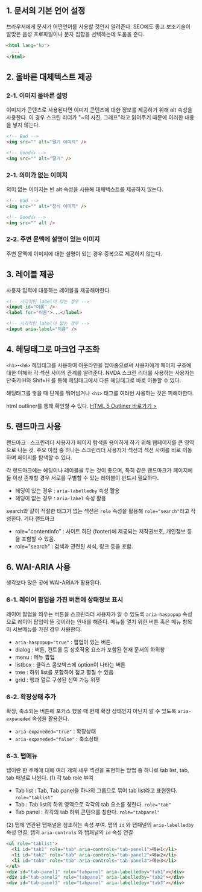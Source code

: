 ## 1. 문서의 기본 언어 설정

브라우저에게 문서가 어떤언어를 사용할 것인지 알려준다.
SEO에도 좋고 보조기술이 알맞은 음성 프로파일이나 문자 집합을 선택하는데 도움을 준다.

```html
<html lang="ko">
  ...
</html>
```

## 2. 올바른 대체텍스트 제공

### 2-1. 이미지 올바른 설명

이미지가 콘텐츠로 사용된다면 이미지 콘텐츠에 대한 정보를 제공하기 위해 alt 속성을 사용한다. 이 경우 스크린 리더가 "~의 사진, 그래프"라고 읽어주기 때문에 이러한 내용을 넣지 않는다.

```html
<!-- Bad -->
<img src="" alt="딸기 이미지" />

<!-- Good👍 -->
<img src="" alt="딸기" />
```

### 2-1. 의미가 없는 이미지

의미 없는 이미지는 빈 alt 속성을 사용해 대체텍스트를 제공하지 않는다.

```html
<!-- Bad -->
<img src="" alt="장식 이미지" />

<!-- Good👍 -->
<img src="" alt />
```

### 2-2. 주변 문맥에 설명이 있는 이미지

주변 문맥에 이미지에 대한 설명이 있는 경우 중복으로 제공하지 않는다.

## 3. 레이블 제공

사용자 입력에 대응하는 레이블을 제공해야한다.

```html
<!-- 시각적인 label이 있는 경우 -->
<input id="이름" />
<label for="이름">...</label>

<!-- 시각적인 label이 없는 경우 -->
<input aria-label="이름" />
```

## 4. 헤딩태그로 마크업 구조화

`<h1>`-`<h6>` 헤딩태그를 사용하여 아웃라인을 잡아줌으로써 사용자에게 페이지 구조에 대한 이해와 각 섹션 사이의 관계를 알려준다.
NVDA 스크린 리더를 사용하는 사용자는 단축키 H와 Shif+H 를 통해 헤딩태그에서 다른 헤딩태그로 바로 이동할 수 있다.

헤딩태그를 쌓을 때 단계를 뚸어넘거나 `<h1>` 태그를 여러번 사용하는 것은 피해야한다.

html outliner를 통해 확인할 수 있다.
[HTML 5 Outliner 바로가기 >](https://gsnedders.html5.org/outliner/)

## 5. 랜드마크 사용

랜드마크 : 스크린리더 사용자가 페이지 탐색을 용이하게 하기 위해 웹페이지를 큰 영역으로 나눈 것.
주요 이점 중 하나는 스크린리더 사용자가 섹션과 섹션 사이를 바로 이동하며 페이지를 탐색할 수 있다.

각 랜드마크에는 헤딩이나 레이블을 두는 것이 좋으며, 특히 같은 랜드마크가 페이지에 둘 이상 존재할 경우 서로를 구별할 수 있는 레이블이 반드시 필요하다.

- 헤딩이 있는 경우 : `aria-labelledby` 속성 활용
- 헤딩이 없는 경우 : `aria-label` 속성 활용

search와 같이 적절한 태그가 없는 섹션은 `role` 속성을 활용해 `role="search"`라고 작성한다.
기타 랜드마크

- role="contentinfo" : 사이트 하단 (footer)에 제공되는 저작권보호, 개인정보 등을 포함할 수 있음.
- role="search" : 검색과 관련된 서식, 링크 등을 포함.

## 6. WAI-ARIA 사용

생각보다 많은 곳에 WAI-ARIA가 활용된다.

### 6-1. 레이어 팝업을 가진 버튼에 상태정보 표시

레이어 팝업을 띄우는 버튼을 스크린리더 사용자가 알 수 있도록 `aria-haspopup` 속성으로 레이어 팝업이 뜰 것이라는 안내를 해준다.
메뉴를 열기 위한 버튼 혹은 메뉴 항목이 서브메뉴를 가진 경우 사용한다.

- `aria-haspopup="true"` : 팝업이 있는 버튼.
- dialog : 버튼, 컨트롤 등 상호작용 요소가 포함된 현재 문서의 하위창
- menu : 메뉴 팝업
- listbox : 클릭스 콤보박스에 option이 나타는 버튼
- tree : 하위 list를 포함하여 접고 펼칠 수 있음
- grid : 행과 열로 구성된 선택 가능 위젯

### 6-2. 확장상태 추가

확장, 축소되는 버튼에 포커스 했을 때 현재 확장 상태인지 아닌지 알 수 있도록 `aria-expaneded` 속성을 활용한다.

- `aria-expaneded="true"` : 확장상태
- `aria-expaneded="false"` : 축소상태

### 6-3. 탭메뉴

탭이란 한 주제에 대해 여러 개의 세부 섹션을 표현하는 방법 중 하나로
tab list, tab, tab 패널로 나뉜다.
(1) 각 tab role 부여

- Tab list : Tab, Tab panel을 하나의 그룹으로 묶어 tab list라고 표현한다. `role="tablist"`
- Tab : Tab list의 하위 영역으로 각각의 tab 요소를 칭한다. `role="tab"`
- Tab panel : 각각의 tab 하위 콘텐으를 칭한다. `role="tabpanel"`

(2) 탭에 연관된 탭패널을 참조하는 속성 부여.
탭의 `id` 와 탭패널의 `aria-labelledby` 속성 연결, 탭의 `aria-controls` 와 탭패널의 `id` 속성 연결

```html
<ul role="tablist">
  <li id="tab1" role="tab" aria-controls="tab-panel1">메뉴1</li>
  <li id="tab2" role="tab" aria-controls="tab-panel2">메뉴2</li>
  <li id="tab3" role="tab" aria-controls="tab-panel3">메뉴3</li>
</ul>
<div id="tab-panel1" role="tabpanel" aria-labelledby="tab1"></div>
<div id="tab-panel2" role="tabpanel" aria-labelledby="tab2"></div>
<div id="tab-panel3" role="tabpanel" aria-labelledby="tab3"></div>
```
